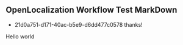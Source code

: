 ## OpenLocalization Workflow Test MarkDown
* 21d0a751-d171-40ac-b5e9-d6dd477c0578 
thanks!

Hello world